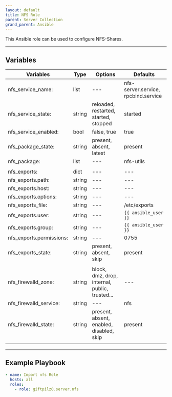 ```yaml
---
layout: default
title: NFS Role
parent: Server Collection
grand_parent: Ansible
---
```


This Ansible role can be used to configure NFS-Shares.

______________________________________________________________________

## Variables

| Variables                | Type   | Options                                        | Defaults                            |
| ------------------------ | ------ | ---------------------------------------------- | ----------------------------------- |
| nfs_service_name:        | list   | ---                                            | nfs-server.service, rpcbind.service |
| nfs_service_state:       | string | reloaded, restarted, started, stopped          | started                             |
| nfs_service_enabled:     | bool   | false, true                                    | true                                |
| nfs_package_state:       | string | present, absent, latest                        | present                             |
| nfs_package:             | list   | ---                                            | nfs-utils                           |
|                          |        |                                                |                                     |
| nfs_exports:             | dict   | ---                                            | ---                                 |
| nfs_exports.path:        | string | ---                                            | ---                                 |
| nfs_exports.host:        | string | ---                                            | ---                                 |
| nfs_exports.options:     | string | ---                                            | ---                                 |
| nfs_exports_file:        | string | ---                                            | /etc/exports                        |
| nfs_exports.user:        | string | ---                                            | `{{ ansible_user }}`                |
| nfs_exports.group:       | string | ---                                            | `{{ ansible_user }}`                |
| nfs_exports.permissions: | string | ---                                            | 0755                                |
| nfs_exports_state:       | string | present, absent, skip                          | present                             |
|                          |        |                                                |                                     |
| nfs_firewalld_zone:      | string | block, dmz, drop, internal, public, trusted... | ---                                 |
| nfs_firewalld_service:   | string | ---                                            | nfs                                 |
| nfs_firewalld_state:     | string | present, absent, enabled, disabled, skip       | present                             |
|                          |        |                                                |                                     |

______________________________________________________________________

## Example Playbook

```yaml
- name: Import nfs Role
  hosts: all
  roles:
    - role: giftpilz0.server.nfs
```
